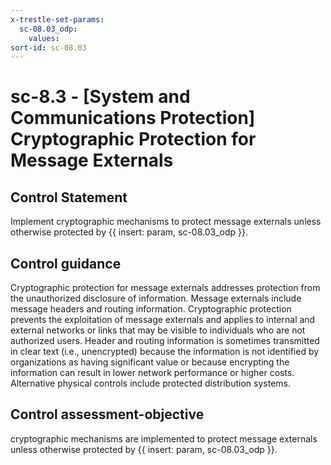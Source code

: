 ```yaml
---
x-trestle-set-params:
  sc-08.03_odp:
    values:
sort-id: sc-08.03
---
```


# sc-8.3 - \[System and Communications Protection\] Cryptographic Protection for Message Externals

## Control Statement

Implement cryptographic mechanisms to protect message externals unless otherwise protected by {{ insert: param, sc-08.03_odp }}.

## Control guidance

Cryptographic protection for message externals addresses protection from the unauthorized disclosure of information. Message externals include message headers and routing information. Cryptographic protection prevents the exploitation of message externals and applies to internal and external networks or links that may be visible to individuals who are not authorized users. Header and routing information is sometimes transmitted in clear text (i.e., unencrypted) because the information is not identified by organizations as having significant value or because encrypting the information can result in lower network performance or higher costs. Alternative physical controls include protected distribution systems.

## Control assessment-objective

cryptographic mechanisms are implemented to protect message externals unless otherwise protected by {{ insert: param, sc-08.03_odp }}.
